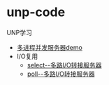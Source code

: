 # unp-code
UNP学习

* [多进程并发服务器demo](https://github.com/JakeLin0fly/unp-code/blob/master/mult-process-concurrent-server/server.c)
* I/O复用
  * [select--多路I/O转接服务器](https://github.com/JakeLin0fly/unp-code/blob/master/select_concurrent/select_server.c)
  * [poll--多路I/O转接服务器](https://github.com/JakeLin0fly/unp-code/blob/master/poll_concurrent/poll_server.c)